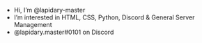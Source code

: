 - Hi, I’m @lapidary-master
- I’m interested in HTML, CSS, Python, Discord & General Server Management
- @lapidary.master#0101 on Discord
